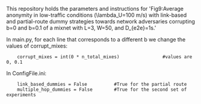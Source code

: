 This repository holds the parameters and instructions for 'Fig9:Average anonymity in low-traffic conditions (\lambda_U=100 m/s) with link-based and partial-route dummy strategies towards network adversaries corrupting b=0 and b=0.1 of a mixnet with L=3, W=50, and D_{e2e}=1s.'


In main.py, for each line that corresponds to a different b we change the values of corrupt_mixes:

        corrupt_mixes = int(0 * n_total_mixes)                #values are 0, 0.1
        
        
In ConfigFile.ini:

        link_based_dummies = False          #True for the partial route
        multiple_hop_dummies = False        #True for the second set of experiments

